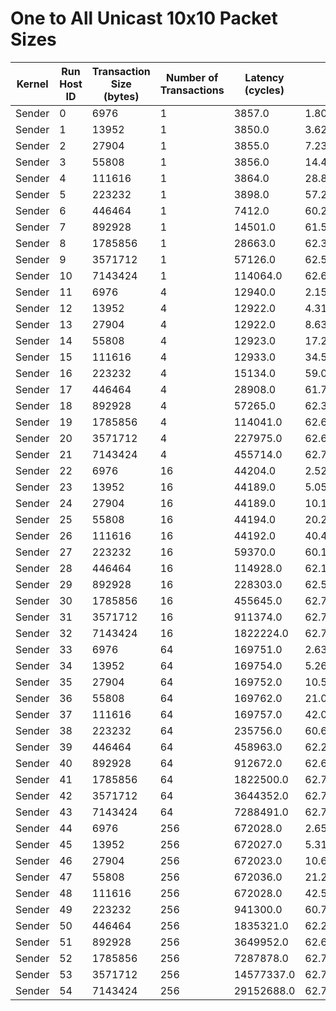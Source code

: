 # One to All Unicast 10x10 Packet Sizes

| Kernel | Run Host ID | Transaction Size (bytes) | Number of Transactions | Latency (cycles) | Bandwidth (bytes/cycle) |
|---|---|---|---|---|---|
| Sender | 0 | 6976 | 1 | 3857.0 | 1.8086595799844438 |
| Sender | 1 | 13952 | 1 | 3850.0 | 3.623896103896104 |
| Sender | 2 | 27904 | 1 | 3855.0 | 7.238391699092088 |
| Sender | 3 | 55808 | 1 | 3856.0 | 14.473029045643154 |
| Sender | 4 | 111616 | 1 | 3864.0 | 28.886128364389233 |
| Sender | 5 | 223232 | 1 | 3898.0 | 57.2683427398666 |
| Sender | 6 | 446464 | 1 | 7412.0 | 60.23529411764706 |
| Sender | 7 | 892928 | 1 | 14501.0 | 61.57699469002138 |
| Sender | 8 | 1785856 | 1 | 28663.0 | 62.30527160450755 |
| Sender | 9 | 3571712 | 1 | 57126.0 | 62.52340440429927 |
| Sender | 10 | 7143424 | 1 | 114064.0 | 62.62645532332726 |
| Sender | 11 | 6976 | 4 | 12940.0 | 2.1564142194744975 |
| Sender | 12 | 13952 | 4 | 12922.0 | 4.318836093483981 |
| Sender | 13 | 27904 | 4 | 12922.0 | 8.637672186967961 |
| Sender | 14 | 55808 | 4 | 12923.0 | 17.274007583378474 |
| Sender | 15 | 111616 | 4 | 12933.0 | 34.52130209541483 |
| Sender | 16 | 223232 | 4 | 15134.0 | 59.0014536804546 |
| Sender | 17 | 446464 | 4 | 28908.0 | 61.77722429777224 |
| Sender | 18 | 892928 | 4 | 57265.0 | 62.371640618178645 |
| Sender | 19 | 1785856 | 4 | 114041.0 | 62.63908594277497 |
| Sender | 20 | 3571712 | 4 | 227975.0 | 62.66848557955916 |
| Sender | 21 | 7143424 | 4 | 455714.0 | 62.70093962441356 |
| Sender | 22 | 6976 | 16 | 44204.0 | 2.5250203601484027 |
| Sender | 23 | 13952 | 16 | 44189.0 | 5.051754961642038 |
| Sender | 24 | 27904 | 16 | 44189.0 | 10.103509923284076 |
| Sender | 25 | 55808 | 16 | 44194.0 | 20.204733674254424 |
| Sender | 26 | 111616 | 16 | 44192.0 | 40.4112961622013 |
| Sender | 27 | 223232 | 16 | 59370.0 | 60.16021559710291 |
| Sender | 28 | 446464 | 16 | 114928.0 | 62.15564527356258 |
| Sender | 29 | 892928 | 16 | 228303.0 | 62.57845056788566 |
| Sender | 30 | 1785856 | 16 | 455645.0 | 62.71043465856094 |
| Sender | 31 | 3571712 | 16 | 911374.0 | 62.704654730110796 |
| Sender | 32 | 7143424 | 16 | 1822224.0 | 62.72268612420866 |
| Sender | 33 | 6976 | 64 | 169751.0 | 2.6301111628208376 |
| Sender | 34 | 13952 | 64 | 169754.0 | 5.260129363667424 |
| Sender | 35 | 27904 | 64 | 169752.0 | 10.52038267590367 |
| Sender | 36 | 55808 | 64 | 169762.0 | 21.039525924529634 |
| Sender | 37 | 111616 | 64 | 169757.0 | 42.080291239831055 |
| Sender | 38 | 223232 | 64 | 235756.0 | 60.60014591357166 |
| Sender | 39 | 446464 | 64 | 458963.0 | 62.25707954671727 |
| Sender | 40 | 892928 | 64 | 912672.0 | 62.61547631569721 |
| Sender | 41 | 1785856 | 64 | 1822500.0 | 62.71318737997257 |
| Sender | 42 | 3571712 | 64 | 3644352.0 | 62.72433837346118 |
| Sender | 43 | 7143424 | 64 | 7288491.0 | 62.72617143932811 |
| Sender | 44 | 6976 | 256 | 672028.0 | 2.6574130839786436 |
| Sender | 45 | 13952 | 256 | 672027.0 | 5.314834076607041 |
| Sender | 46 | 27904 | 256 | 672023.0 | 10.629731422882848 |
| Sender | 47 | 55808 | 256 | 672036.0 | 21.259051598426275 |
| Sender | 48 | 111616 | 256 | 672028.0 | 42.5186093436583 |
| Sender | 49 | 223232 | 256 | 941300.0 | 60.711135663444175 |
| Sender | 50 | 446464 | 256 | 1835321.0 | 62.27509193214702 |
| Sender | 51 | 892928 | 256 | 3649952.0 | 62.62810250655351 |
| Sender | 52 | 1785856 | 256 | 7287878.0 | 62.73144748032281 |
| Sender | 53 | 3571712 | 256 | 14577337.0 | 62.72464387699893 |
| Sender | 54 | 7143424 | 256 | 29152688.0 | 62.72891693554982 |
